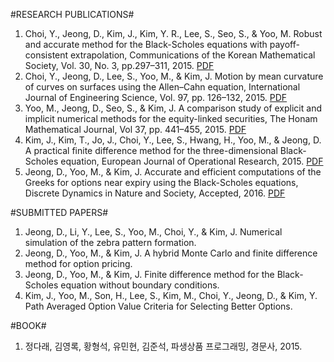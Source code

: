 #RESEARCH PUBLICATIONS#
1. Choi, Y., Jeong, D., Kim, J., Kim, Y. R., Lee, S., Seo, S., & Yoo, M.
Robust and accurate method for the Black-Scholes equations with payoff-consistent extrapolation,
Communications of the Korean Mathematical Society, Vol. 30, No. 3, pp.297–311, 2015.
[PDF](http://pdf.medrang.co.kr/kms01/CKMS/30/CKMS-30-3-297-311.pdf)
2. Choi, Y., Jeong, D., Lee, S., Yoo, M., & Kim, J.
Motion by mean curvature of curves on surfaces using the Allen–Cahn equation,
International Journal of Engineering Science, Vol. 97, pp. 126–132, 2015.
[PDF](http://elie.korea.ac.kr/~sky509/publications/)
3. Yoo, M., Jeong, D., Seo, S., & Kim, J.
A comparison study of explicit and implicit numerical methods for the equity-linked securities,
The Honam Mathematical Journal, Vol 37, pp. 441–455, 2015.
[PDF](http://hmj.honammath.or.kr/UPFILE/PUBLICATION_FILE/J2014002/370407.pdf)
4. Kim, J., Kim, T., Jo, J., Choi, Y., Lee, S., Hwang, H., Yoo, M., & Jeong, D.
A practical finite difference method for the three-dimensional Black-Scholes equation,
European Journal of Operational Research, 2015.
[PDF](http://elie.korea.ac.kr/~sky509/publications/)
5. Jeong, D., Yoo, M., & Kim, J.
Accurate and efficient computations of the Greeks for options near expiry
using the Black-Scholes equations,
Discrete Dynamics in Nature and Society, Accepted, 2016.
[PDF](http://elie.korea.ac.kr/~sky509/publications/)

#SUBMITTED PAPERS#
1. Jeong, D., Li, Y., Lee, S., Yoo, M., Choi, Y., & Kim, J.
Numerical simulation of the zebra pattern formation.
2. Jeong, D., Yoo, M., & Kim, J.
A hybrid Monte Carlo and finite difference method for option pricing.
3. Jeong, D., Yoo, M., & Kim, J.
Finite difference method for the Black-Scholes equation without boundary conditions.
4. Kim, J., Yoo, M., Son, H., Lee, S., Kim, M., Choi, Y., Jeong, D., & Kim, Y.
Path Averaged Option Value Criteria for Selecting Better Options.

#BOOK#
1. 정다래, 김영록, 황형석, 유민현, 김준석, 파생상품 프로그래밍, 경문사, 2015.